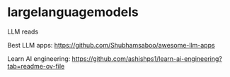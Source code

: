 # largelanguagemodels
LLM reads

Best LLM apps: https://github.com/Shubhamsaboo/awesome-llm-apps

Learn AI engineering: https://github.com/ashishps1/learn-ai-engineering?tab=readme-ov-file

